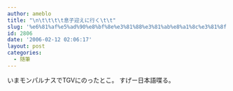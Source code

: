 ```yaml
---
author: ameblo
title: "\n\t\t\t\t息子迎えに行く\t\t"
slug: '%e6%81%af%e5%ad%90%e8%bf%8e%e3%81%88%e3%81%ab%e8%a1%8c%e3%81%8f'
id: 2806
date: '2006-02-12 02:06:17'
layout: post
categories:
  - 随筆
---
```


いまモンパルナスでTGVにのったとこ。 すげー日本語喋る。